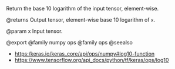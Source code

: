 Return the base 10 logarithm of the input tensor, element-wise.

@returns
    Output tensor, element-wise base 10 logarithm of `x`.

@param x
Input tensor.

@export
@family numpy ops
@family ops
@seealso
+ <https:/keras.io/keras_core/api/ops/numpy#log10-function>
+ <https://www.tensorflow.org/api_docs/python/tf/keras/ops/log10>
